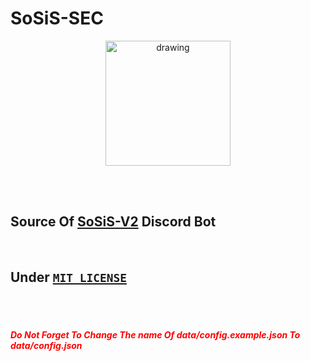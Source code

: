 
# SoSiS-SEC


<p align="center"><img src="https://cdn.discordapp.com/avatars/780703694886010902/e59998f6c9580dcc5aec9d79b840b1ac.png?size=1024" alt="drawing" width="200"/></p>

</br>
</br>

## Source Of [SoSiS-V2](https://discord.com/api/oauth2/authorize?client_id=780703694886010902&permissions=8&scope=bot%20applications.commands) Discord Bot

</br>

## Under [`MIT LICENSE`](https://github.com/hadiazt/SoSiS-v2/blob/main/LICENSE) 

</br>
</br>
<h5 style="color:red;">Do Not Forget To Change The name Of data/config.example.json To data/config.json</h5>